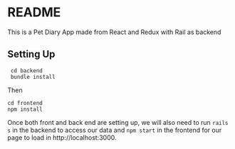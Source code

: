 # README

This is a Pet Diary App made from React and Redux with Rail as backend

## Setting Up

```
 cd backend 
 bundle install
```
Then
```
cd frontend
npm install
```

Once both front and back end are setting up, we will also need to run `rails s` in the backend to access our data and `npm start` in the frontend for our page to load in http://localhost:3000.
